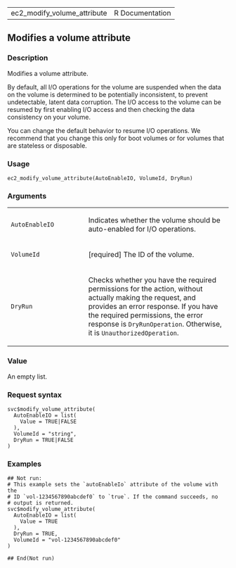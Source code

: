 <table style="width: 100%;">
<tbody>
<tr class="odd">
<td>ec2_modify_volume_attribute</td>
<td style="text-align: right;">R Documentation</td>
</tr>
</tbody>
</table>

## Modifies a volume attribute

### Description

Modifies a volume attribute.

By default, all I/O operations for the volume are suspended when the
data on the volume is determined to be potentially inconsistent, to
prevent undetectable, latent data corruption. The I/O access to the
volume can be resumed by first enabling I/O access and then checking the
data consistency on your volume.

You can change the default behavior to resume I/O operations. We
recommend that you change this only for boot volumes or for volumes that
are stateless or disposable.

### Usage

    ec2_modify_volume_attribute(AutoEnableIO, VolumeId, DryRun)

### Arguments

<table>
<colgroup>
<col style="width: 35%" />
<col style="width: 65%" />
</colgroup>
<tbody>
<tr class="odd">
<td><code
id="ec2_modify_volume_attribute_:_AutoEnableIO">AutoEnableIO</code></td>
<td><p>Indicates whether the volume should be auto-enabled for I/O
operations.</p></td>
</tr>
<tr class="even">
<td><code
id="ec2_modify_volume_attribute_:_VolumeId">VolumeId</code></td>
<td><p>[required] The ID of the volume.</p></td>
</tr>
<tr class="odd">
<td><code id="ec2_modify_volume_attribute_:_DryRun">DryRun</code></td>
<td><p>Checks whether you have the required permissions for the action,
without actually making the request, and provides an error response. If
you have the required permissions, the error response is
<code>DryRunOperation</code>. Otherwise, it is
<code>UnauthorizedOperation</code>.</p></td>
</tr>
</tbody>
</table>

### Value

An empty list.

### Request syntax

    svc$modify_volume_attribute(
      AutoEnableIO = list(
        Value = TRUE|FALSE
      ),
      VolumeId = "string",
      DryRun = TRUE|FALSE
    )

### Examples

    ## Not run: 
    # This example sets the `autoEnableIo` attribute of the volume with the
    # ID `vol-1234567890abcdef0` to `true`. If the command succeeds, no
    # output is returned.
    svc$modify_volume_attribute(
      AutoEnableIO = list(
        Value = TRUE
      ),
      DryRun = TRUE,
      VolumeId = "vol-1234567890abcdef0"
    )

    ## End(Not run)
